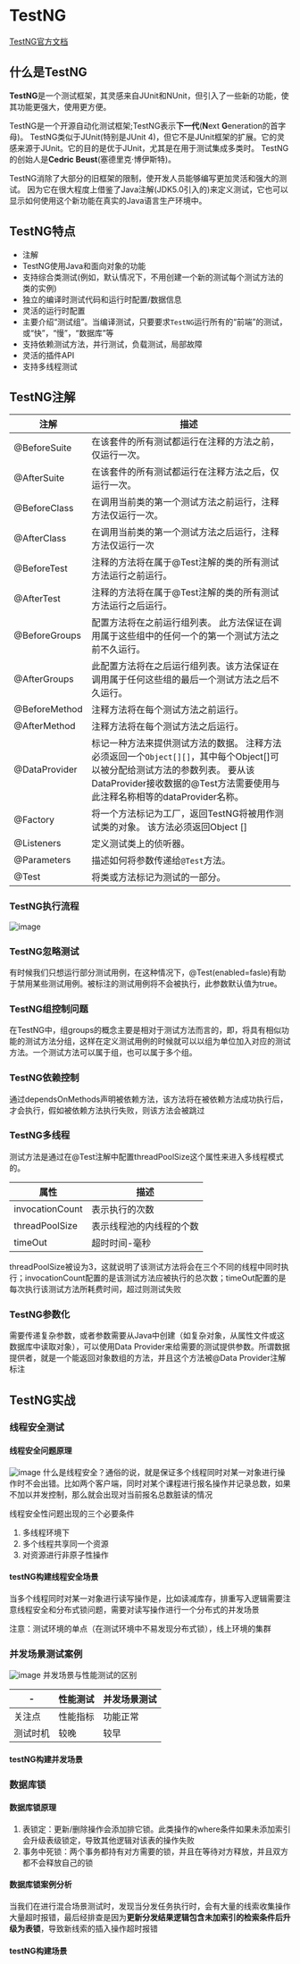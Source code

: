 # TestNG
[TestNG官方文档](https://testng.org/doc/index.html)

## 什么是TestNG

**TestNG**是一个测试框架，其灵感来自JUnit和NUnit，但引入了一些新的功能，使其功能更强大，使用更方便。

TestNG是一个开源自动化测试框架;TestNG表示**下一代**(**N**ext **G**eneration的首字母)。 TestNG类似于JUnit(特别是JUnit 4)，但它不是JUnit框架的扩展。它的灵感来源于JUnit。它的目的是优于JUnit，尤其是在用于测试集成多类时。 TestNG的创始人是**Cedric Beust**(塞德里克·博伊斯特)。

TestNG消除了大部分的旧框架的限制，使开发人员能够编写更加灵活和强大的测试。 因为它在很大程度上借鉴了Java注解(JDK5.0引入的)来定义测试，它也可以显示如何使用这个新功能在真实的Java语言生产环境中。

## TestNG特点

- 注解
- TestNG使用Java和面向对象的功能
- 支持综合类测试(例如，默认情况下，不用创建一个新的测试每个测试方法的类的实例)
- 独立的编译时测试代码和运行时配置/数据信息
- 灵活的运行时配置
- 主要介绍“测试组”。当编译测试，只要要求`TestNG`运行所有的“前端”的测试，或“快”，“慢”，“数据库”等
- 支持依赖测试方法，并行测试，负载测试，局部故障
- 灵活的插件API
- 支持多线程测试

## TestNG注解

| 注解          | 描述                                                         |
| ------------- | ------------------------------------------------------------ |
| @BeforeSuite  | 在该套件的所有测试都运行在注释的方法之前，仅运行一次。       |
| @AfterSuite   | 在该套件的所有测试都运行在注释方法之后，仅运行一次。         |
| @BeforeClass  | 在调用当前类的第一个测试方法之前运行，注释方法仅运行一次。   |
| @AfterClass   | 在调用当前类的第一个测试方法之后运行，注释方法仅运行一次     |
| @BeforeTest   | 注释的方法将在属于@Test注解的类的所有测试方法运行之前运行。  |
| @AfterTest    | 注释的方法将在属于@Test注解的类的所有测试方法运行之后运行。  |
| @BeforeGroups | 配置方法将在之前运行组列表。 此方法保证在调用属于这些组中的任何一个的第一个测试方法之前不久运行。 |
| @AfterGroups  | 此配置方法将在之后运行组列表。该方法保证在调用属于任何这些组的最后一个测试方法之后不久运行。 |
| @BeforeMethod | 注释方法将在每个测试方法之前运行。                           |
| @AfterMethod  | 注释方法将在每个测试方法之后运行。                           |
| @DataProvider | 标记一种方法来提供测试方法的数据。 注释方法必须返回一个`Object[][]`，其中每个Object[]可以被分配给测试方法的参数列表。 要从该DataProvider接收数据的@Test方法需要使用与此注释名称相等的dataProvider名称。 |
| @Factory      | 将一个方法标记为工厂，返回TestNG将被用作测试类的对象。 该方法必须返回Object [] |
| @Listeners    | 定义测试类上的侦听器。                                       |
| @Parameters   | 描述如何将参数传递给`@Test`方法。                            |
| @Test         | 将类或方法标记为测试的一部分。                               |

### TestNG执行流程
![image](./image/TestNG执行.png)

### TestNG忽略测试
有时候我们只想运行部分测试用例，在这种情况下，@Test(enabled=fasle)有助于禁用某些测试用例。被标注的测试用例将不会被执行，此参数默认值为true。

### TestNG组控制问题
在TestNG中，组groups的概念主要是相对于测试方法而言的，即，将具有相似功能的测试方法分组，这样在定义测试用例的时候就可以以组为单位加入对应的测试方法。一个测试方法可以属于组，也可以属于多个组。

### TestNG依赖控制
通过dependsOnMethods声明被依赖方法，该方法将在被依赖方法成功执行后，才会执行，假如被依赖方法执行失败，则该方法会被跳过

### TestNG多线程
测试方法是通过在@Test注解中配置threadPoolSize这个属性来进入多线程模式的。

|属性|描述|
|---|----|
|invocationCount|表示执行的次数|
|threadPoolSize|表示线程池的内线程的个数|
|timeOut|超时时间-毫秒|


threadPoolSize被设为3，这就说明了该测试方法将会在三个不同的线程中同时执行；invocationCount配置的是该测试方法应被执行的总次数；timeOut配置的是每次执行该测试方法所耗费时间，超过则测试失败

### TestNG参数化
需要传递复杂参数，或者参数需要从Java中创建（如复杂对象，从属性文件或这数据库中读取对象），可以使用Data Provider来给需要的测试提供参数。所谓数据提供者，就是一个能返回对象数组的方法，并且这个方法被@Data Provider注解标注

## TestNG实战
### 线程安全测试
#### 线程安全问题原理
![image](./image/线程安全问题原理.png)
什么是线程安全？通俗的说，就是保证多个线程同时对某一对象进行操作时不会出错。比如两个客户端，同时对某个课程进行报名操作并记录总数，如果不加以并发控制，那么就会出现对当前报名总数脏读的情况

线程安全性问题出现的三个必要条件
1. 多线程环境下
2. 多个线程共享同一个资源
3. 对资源进行非原子性操作

#### testNG构建线程安全场景
当多个线程同时对某一对象进行读写操作是，比如读减库存，排重写入逻辑需要注意线程安全和分布式锁问题，需要对读写操作进行一个分布式的并发场景

注意：测试环境的单点（在测试环境中不易发现分布式锁），线上环境的集群

### 并发场景测试案例
![image](./image/并发场景.png)
并发场景与性能测试的区别

|-|性能测试|并发场景测试|
|---|---|---|
|关注点|性能指标|功能正常|
|测试时机|较晚|较早|

#### testNG构建并发场景

### 数据库锁
#### 数据库锁原理
1. 表锁定：更新/删除操作会添加排它锁。此类操作的where条件如果未添加索引会升级表级锁定，导致其他逻辑对该表的操作失败
2. 事务中死锁：两个事务都持有对方需要的锁，并且在等待对方释放，并且双方都不会释放自己的锁

#### 数据库锁案例分析
当我们在进行混合场景测试时，发现当分发任务执行时，会有大量的线索收集操作大量超时报错，最后经排查是因为**更新分发结果逻辑包含未加索引的检索条件后升级为表锁**，导致新线索的插入操作超时报错

#### testNG构建场景